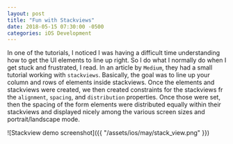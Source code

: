 ```yaml
---
layout: post
title: "Fun with Stackviews"
date: 2018-05-15 07:30:00 -0500
categories: iOS Development 
---
```


In one of the tutorials, I noticed I was having a difficult time understanding how to get the UI elements to line up right. So I do what I normally do when I get stuck and frustrated, I read. In an article by `Medium`, they had a small tutorial working with `stackviews`. Basically, the goal was to line up your column and rows of elements inside stackviews. Once the elements and stackviews were created, we then created constraints for the stackviews fr the `alignment`, `spacing`, and `distribution` properties. Once those were set, then the spacing of the form elements were distributed equally within their stackviews and displayed nicely among the various screen sizes and portrait/landscape mode.

![Stackview demo screenshot]({{ "/assets/ios/may/stack_view.png" }})

